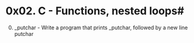 # 0x02. C - Functions, nested loops#
0. _putchar  - Write a program that prints _putchar, followed by a new line
putchar
